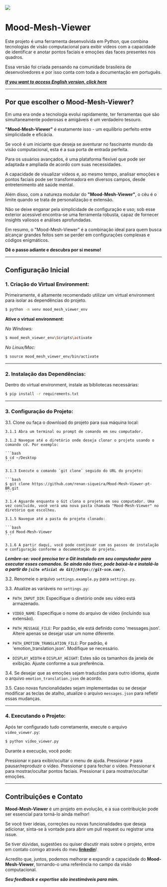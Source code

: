 ![](https://github.com/renan-siqueira/Mood-Mesh-Viewer-pt-BR/blob/develop/mood-mesh-viewer.gif)

# Mood-Mesh-Viewer

Este projeto é uma ferramenta desenvolvida em Python, que combina tecnologias de visão computacional para exibir vídeos com a capacidade de identificar e anotar pontos faciais e emoções das faces presentes nos quadros.

Essa versão foi criada pensando na comunidade brasileira de desenvolvedores e por isso conta com toda a documentação em português.

*__[If you want to access English version, click here](https://github.com/renan-siqueira/Mood-Mesh-Viewer)__*

---

## Por que escolher o Mood-Mesh-Viewer?

Em uma era onde a tecnologia evolui rapidamente, ter ferramentas que são simultaneamente poderosas e amigáveis é um verdadeiro tesouro. 

__"Mood-Mesh-Viewer"__ é exatamente isso - um equilíbrio perfeito entre simplicidade e eficácia. 

Se você é um iniciante que deseja se aventurar no fascinante mundo da visão computacional, esta é a sua porta de entrada perfeita. 

Para os usuários avançados, é uma plataforma flexível que pode ser adaptada e ampliada de acordo com suas necessidades.

A capacidade de visualizar vídeos e, ao mesmo tempo, analisar emoções e pontos faciais pode ser transformadora em diversos campos, desde entretenimento até saúde mental. 

Além disso, com a natureza modular do __"Mood-Mesh-Viewer"__, o céu é o limite quando se trata de personalização e extensão.

Não se deixe enganar pela simplicidade de configuração e uso; sob esse exterior acessível encontra-se uma ferramenta robusta, capaz de fornecer insights valiosos e análises aprofundadas. 

Em resumo, o "Mood-Mesh-Viewer" é a combinação ideal para quem busca alcançar grandes feitos sem se perder em configurações complexas e códigos enigmáticos. 

__Dê o passo adiante e descubra por si mesmo!__

---

## Configuração Inicial

### 1. Criação do Virtual Environment:

Primeiramente, é altamente recomendado utilizar um virtual environment para isolar as dependências do projeto.

```bash
$ python -m venv mood_mesh_viewer_env
```

__Ative o virtual environment:__

_No Windows:_
```bash
$ mood_mesh_viewer_env\Scripts\activate
```

_No Linux/Mac:_
```bash
$ source mood_mesh_viewer_env/bin/activate
```

---

### 2. Instalação das Dependências:

Dentro do virtual environment, instale as bibliotecas necessárias:
```bash
$ pip install -r requirements.txt
```

---

### 3. Configuração do Projeto:

3.1. Clone ou faça o download do projeto para sua máquina local:

    3.1.1 Abra um terminal ou prompt de comando em seu computador.

    3.1.2 Navegue até o diretório onde deseja clonar o projeto usando o comando cd. Por exemplo:

    ```bash
    $ cd ~/Desktop
    ```

    3.1.3 Execute o comando `git clone` seguido do URL do projeto:

    ```bash
    $ git clone https://github.com/renan-siqueira/Mood-Mesh-Viewer-pt-BR.git
    ```

    3.1.4 Aguarde enquanto o Git clona o projeto em seu computador. Uma vez concluído, você verá uma nova pasta chamada "Mood-Mesh-Viewer" no diretório que escolheu.

    3.1.5 Navegue até a pasta do projeto clonado:

    ```bash
    $ cd Mood-Mesh-Viewer
    ```

    3.1.6 A partir daqui, você pode continuar com os passos de instalação e configuração conforme a documentação do projeto.

*__Lembre-se: você precisa ter o Git instalado em seu computador para executar esses comandos. Se ainda não tiver, pode baixá-lo e instalá-lo a partir do `[site oficial do Git](https://git-scm.com/)`.__*

3.2. Renomeie o arquivo `settings.example.py` para `settings.py`.

3.3. Atualize as variáveis no `settings.py`:

* `PATH_INPUT_DIR`: Especifique o diretório onde seu vídeo está armazenado.

* `VIDEO_NAME`: Especifique o nome do arquivo de vídeo (incluindo sua extensão).

* `PATH_MESSAGE_FILE`: Por padrão, ele está definido como 'messages.json'. Altere apenas se desejar usar um nome diferente.

* `PATH_EMOTION_TRANSLATION_FILE`: Por padrão, é 'emotion_translation.json'. Modifique se necessário.

* `DISPLAY_WIDTH` e `DISPLAY_HEIGHT`: Estes são os tamanhos da janela de exibição. Ajuste conforme a sua preferência.

3.4. Se desejar que as emoções sejam traduzidas para outro idioma, ajuste o arquivo `emotion_translation.json` de acordo.

3.5. Caso novas funcionalidades sejam implementadas ou se desejar modificar as teclas de atalho, atualize o arquivo `messages.json` para refletir essas mudanças.

---

### 4. Executando o Projeto:

Após ter configurado tudo corretamente, execute o arquivo `video_viewer.py`:

```bash
$ python video_viewer.py
```

Durante a execução, você pode:

Pressionar `H` para exibir/ocultar o menu de ajuda.
Pressionar `P` para pausar/reproduzir o vídeo.
Pressionar `Q` para fechar o vídeo.
Pressionar `K` para mostrar/ocultar pontos faciais.
Pressionar `E` para mostrar/ocultar emoções.

---

## Contribuições e Contato

__Mood-Mesh-Viewer__ é um projeto em evolução, e a sua contribuição pode ser essencial para torná-lo ainda melhor! 

Se você tiver ideias, correções ou novas funcionalidades que deseja adicionar, sinta-se à vontade para abrir um pull request ou registrar uma issue.

Se tiver dúvidas, sugestões ou quiser discutir mais sobre o projeto, entre em contato comigo através do meu __[linkedin](https://www.linkedin.com/in/renan-siqueira-antonio-9b587054/)__!

Acredito que, juntos, podemos melhorar e expandir a capacidade do __Mood-Mesh-Viewer__, tornando-o uma referência no campo da visão computacional. 

*__Seu feedback e expertise são inestimáveis para mim.__*
